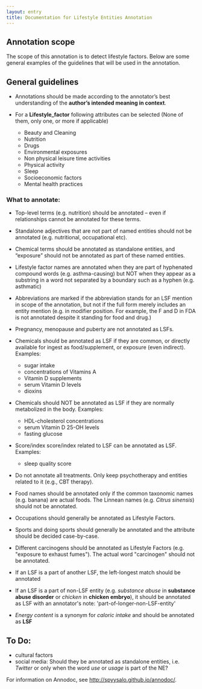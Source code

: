 ```yaml
---
layout: entry
title: Documentation for Lifestyle Entities Annotation
---
```


## Annotation scope

The scope of this annotation is to detect lifestyle factors. Below are some general examples of the guidelines that will be used in the annotation.

## General guidelines

* Annotations should be made according to the annotator’s best understanding of the __author’s intended meaning in context__. 

* For a __Lifestyle_factor__ following attributes can be selected (None of them, only one, or more if applicable)
  * Beauty and Cleaning    
  * Nutrition    
  * Drugs     
  * Environmental exposures     
  * Non physical leisure time activities    
  * Physical activity   
  * Sleep    
  * Socioeconomic factors   
  * Mental health practices    


### What to annotate:


* Top-level terms (e.g. nutrition) should be annotated – even if relationships cannot be annotated for these terms.


* Standalone adjectives that are not part of named entities should not be annotated (e.g. nutritional, occupational etc).


* Chemical terms should be annotated as standalone entities, and “exposure” should not be annotated as part of these named entities.


* Lifestyle factor names are annotated when they are part of hyphenated compound words (e.g. asthma-causing) but NOT when they appear as a substring in a word not separated by a boundary such as a hyphen (e.g. asthmatic)


* Abbreviations are marked if the abbreviation stands for an LSF mention in scope of the annotation, but not if the full form merely includes an entity mention (e.g. in modifier position. For example, the F and D in FDA is not annotated despite it standing for food and drug.)


* Pregnancy, menopause and puberty are not annotated as LSFs.


* Chemicals should be annotated as LSF if they are common, or directly available for ingest as food/supplement, or exposure (even indirect). Examples:
  * sugar intake
  * concentrations of Vitamins A
  * Vitamin D supplements
  * serum Vitamin D levels
  * dioxins

* Chemicals should NOT be annotated as LSF if they are normally metabolized in the body. Examples:
  * HDL-cholesterol concentrations
  * serum Vitamin D 25-OH levels
  * fasting glucose

* Score/index score/index related to LSF can be annotated as LSF. Examples:
  * sleep quality score

* Do not annotate all treatments. Only keep psychotherapy and entities related to it (e.g., CBT therapy).

* Food names should be annotated only if the common taxonomic names (e.g. banana) are actual foods. The Linnean names (e.g. _Citrus sinensis_) should not be annotated. 

* Occupations should generally be annotated as Lifestyle Factors. 

* Sports and doing sports should generally be annotated and the attribute should be decided case-by-case.

* Different carcinogens should be annotated as Lifestyle Factors (e.g. "exposure to exhaust fumes"). The actual word "carcinogen" should not be annotated.

* If an LSF is a part of another LSF, the left-longest match should be annotated

* If an LSF is a part of non-LSF entity (e.g. _substance abuse_ in __substance abuse disorder__ or _chicken_ in __chicken embryo__), it should be annotated as LSF with an annotator's note: 'part-of-longer-non-LSF-entity'

* _Energy content_ is a synonym for _caloric intake_ and should be annotated as __LSF__



## To Do:
* cultural factors
* social media: Should they be annotated as standalone entities, i.e. _Twitter_ or only when the word _use_ or _usage_ is part of the NE?



For information on Annodoc, see <http://spyysalo.github.io/annodoc/>.
